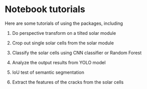 # Notebook tutorials

Here are some tutorials of using the packages, including 

1. Do perspective transform on a tilted solar module 

2. Crop out single solar cells from the solar module

3. Classify the solar cells using CNN classifier or Random Forest

4. Analyze the output results from YOLO model 

5. IoU test of semantic segmentation

6. Extract the features of the cracks from the solar cells

